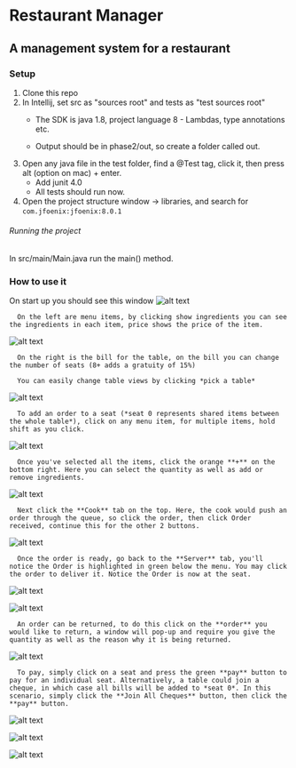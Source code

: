 # Restaurant Manager
## A management system for a restaurant

### Setup

1. Clone this repo
2. In Intellij, set src as "sources root" and tests as "test sources root"
   * The SDK is java 1.8, project language 8 - Lambdas, type annotations etc.

   * Output should be in phase2/out, so create a folder called out.
3. Open any java file in the test folder, find a @Test tag, click it, then press alt (option on mac) + enter.
   * Add junit 4.0
   * All tests should run now.
4. Open the project structure window -> libraries, and search for `com.jfoenix:jfoenix:8.0.1`

###### Running the project

In src/main/Main.java run the main() method.

### How to use it

On start up you should see this window
![alt text](https://github.com/MellowYarker/CSC207-Project/blob/master/phase2/images/startup.png "Startup Window")

      On the left are menu items, by clicking show ingredients you can see the ingredients in each item, price shows the price of the item.

![alt text](https://github.com/MellowYarker/CSC207-Project/blob/master/phase2/images/menu.png "Menu")

      On the right is the bill for the table, on the bill you can change the number of seats (8+ adds a gratuity of 15%)

      You can easily change table views by clicking *pick a table*

![alt text](https://github.com/MellowYarker/CSC207-Project/blob/master/phase2/images/bill.png "Bill")

      To add an order to a seat (*seat 0 represents shared items between the whole table*), click on any menu item, for multiple items, hold shift as you click.

![alt text](https://github.com/MellowYarker/CSC207-Project/blob/master/phase2/images/addPt1.png "Order")

      Once you've selected all the items, click the orange **+** on the bottom right. Here you can select the quantity as well as add or remove ingredients.

![alt text](https://github.com/MellowYarker/CSC207-Project/blob/master/phase2/images/addPt2.png "Order")


      Next click the **Cook** tab on the top. Here, the cook would push an order through the queue, so click the order, then click Order received, continue this for the other 2 buttons.

![alt text](https://github.com/MellowYarker/CSC207-Project/blob/master/phase2/images/addPt3.png "Order")

      Once the order is ready, go back to the **Server** tab, you'll notice the Order is highlighted in green below the menu. You may click the order to deliver it. Notice the Order is now at the seat.

![alt text](https://github.com/MellowYarker/CSC207-Project/blob/master/phase2/images/addPt4.png "Order")

![alt text](https://github.com/MellowYarker/CSC207-Project/blob/master/phase2/images/addPt5.png "Order")

      An order can be returned, to do this click on the **order** you would like to return, a window will pop-up and require you give the quantity as well as the reason why it is being returned.

![alt text](https://github.com/MellowYarker/CSC207-Project/blob/master/phase2/images/return.png "Returning")

      To pay, simply click on a seat and press the green **pay** button to pay for an individual seat. Alternatively, a table could join a cheque, in which case all bills will be added to *seat 0*. In this scenario, simply click the **Join All Cheques** button, then click the **pay** button.

![alt text](https://github.com/MellowYarker/CSC207-Project/blob/master/phase2/images/join.png "Joining Cheques")

![alt text](https://github.com/MellowYarker/CSC207-Project/blob/master/phase2/images/payPt1.png "Paying")

![alt text](https://github.com/MellowYarker/CSC207-Project/blob/master/phase2/images/payPt2.png "Paying")
